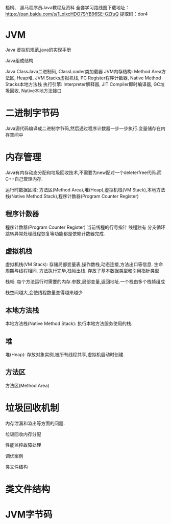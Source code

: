 
梧桐、
黑马程序员Java教程及资料
全套学习路线图下载地址：
https://pan.baidu.com/s/1LxIxcHDO7SYB96SE-GZfuQ 提取码：dor4









# JVM

Java 虚拟机规范,java的实现手册


Java组成结构

Java ClassJava二进制码, ClassLoader类加载器
JVM内存结构: Method Area方法区, Heap堆, JVM Stacks虚拟机栈, PC Register程序计数器, Native Method Stacks本地方法栈
执行引擎: Interpreter解释器, JIT Compiler即时编译器, GC垃圾回收, Native本地方法接口

# 二进制字节码
Java源代码编译成二进制字节码,然后通过程序计数器一步一步执行.变量储存在内存空间中

# 内存管理

Java有内存动态分配和垃圾回收技术,不需要为new配对一个delete/free代码.而C++自己管理内存.

运行时数据区域: 方法区(Method Area),堆(Heap),虚拟机栈(VM Stack),本地方法栈(Native Method Stack),程序计数器(Program Counter Register)

## 程序计数器
程序计数器(Program Counter Register)
当前线程的行号指针
线程独有
分支循环跳转异常处理线程恢复等功能都是依赖计数器完成.


## 虚拟机栈

虚拟机栈(VM Stack): 存储局部变量表,操作数栈,动态连接,方法出口等信息.
生命周期与线程相同.
方法执行完毕,栈帧出栈.
存放了基本数据类型和引用指针类型

栈帧: 每个方法运行时需要的内存.参数,局部变量,返回地址.一个栈由多个栈帧组成

栈空间越大,会使线程数量变得越来越少

## 本地方法栈
本地方法栈(Native Method Stack): 执行本地方法服务使用的栈.


## 堆
堆(Heap): 存放对象实例,被所有线程共享,虚拟机启动时创建.


## 方法区
方法区(Method Area)




# 垃圾回收机制



内存泄漏和溢出等方面的问题.

垃圾回收内存分配

性能监控故障处理

调优案例

类文件结构



# 类文件结构


# JVM字节码